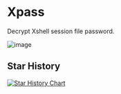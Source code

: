 # Xpass

Decrypt Xshell session file password.

![image](https://github.com/ssmmtt/Xpass/assets/16244320/f10099ca-90ef-4c89-aa86-306236cda0cd)

## Star History

[![Star History Chart](https://api.star-history.com/svg?repos=ssmmtt/Xpass&type=Date)](https://star-history.com/#ssmmtt/Xpass&Date)
